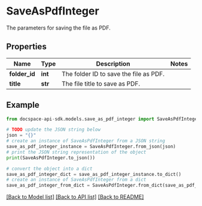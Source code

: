 # SaveAsPdfInteger
The parameters for saving the file as PDF.

## Properties

Name | Type | Description | Notes
------------ | ------------- | ------------- | -------------
**folder_id** | **int** | The folder ID to save the file as PDF. | 
**title** | **str** | The file title to save as PDF. | 

## Example

```python
from docspace-api-sdk.models.save_as_pdf_integer import SaveAsPdfInteger

# TODO update the JSON string below
json = "{}"
# create an instance of SaveAsPdfInteger from a JSON string
save_as_pdf_integer_instance = SaveAsPdfInteger.from_json(json)
# print the JSON string representation of the object
print(SaveAsPdfInteger.to_json())

# convert the object into a dict
save_as_pdf_integer_dict = save_as_pdf_integer_instance.to_dict()
# create an instance of SaveAsPdfInteger from a dict
save_as_pdf_integer_from_dict = SaveAsPdfInteger.from_dict(save_as_pdf_integer_dict)
```
[[Back to Model list]](../README.md#documentation-for-models) [[Back to API list]](../README.md#documentation-for-api-endpoints) [[Back to README]](../README.md)



